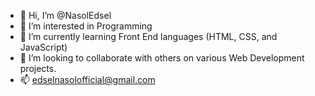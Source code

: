 - 👋 Hi, I’m @NasolEdsel
- 👀 I’m interested in Programming
- 🌱 I’m currently learning Front End languages (HTML, CSS, and JavaScript)
- 💞️ I’m looking to collaborate with others on various Web Development projects.
- 📫 edselnasolofficial@gmail.com


